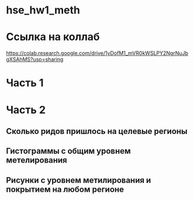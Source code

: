 # hse_hw1_meth


# Ссылка на коллаб
https://colab.research.google.com/drive/1yDofM1_mVR0kWSLPY2NgrNuJbgXSAhMS?usp=sharing


# Часть 1


# Часть 2

## Сколько ридов пришлось на целевые регионы

## Гистограммы с общим уровнем метелирования

## Рисунки с уровнем метилирования и покрытием на любом регионе 
